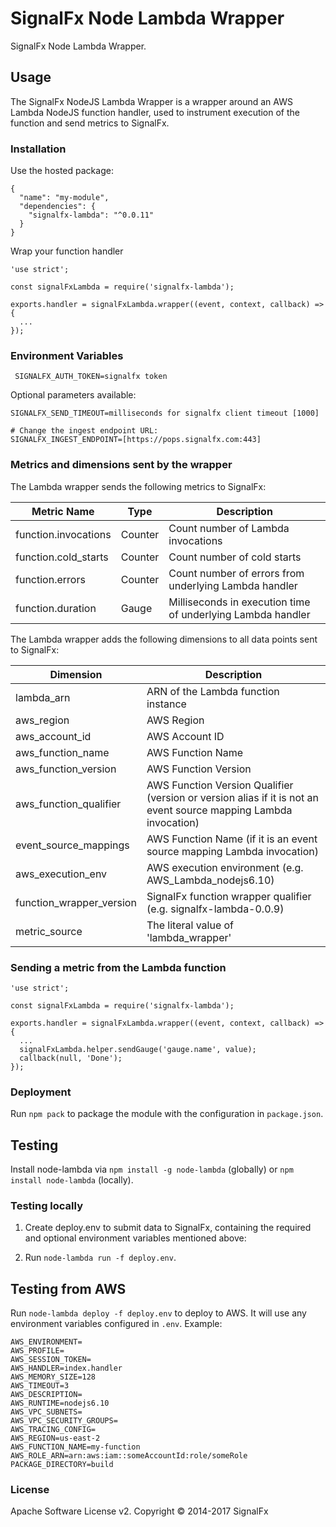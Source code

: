# SignalFx Node Lambda Wrapper

SignalFx Node Lambda Wrapper.

## Usage

The SignalFx NodeJS Lambda Wrapper is a wrapper around an AWS Lambda NodeJS function handler, used to instrument execution of the function and send metrics to SignalFx.

### Installation

Use the hosted package:
```
{
  "name": "my-module",
  "dependencies": {
    "signalfx-lambda": "^0.0.11"
  }
}
```

Wrap your function handler
```
'use strict';

const signalFxLambda = require('signalfx-lambda');

exports.handler = signalFxLambda.wrapper((event, context, callback) => {
  ...
});
```


### Environment Variables

```
 SIGNALFX_AUTH_TOKEN=signalfx token
```

Optional parameters available:
```
SIGNALFX_SEND_TIMEOUT=milliseconds for signalfx client timeout [1000]

# Change the ingest endpoint URL:
SIGNALFX_INGEST_ENDPOINT=[https://pops.signalfx.com:443]
```

### Metrics and dimensions sent by the wrapper

The Lambda wrapper sends the following metrics to SignalFx:

| Metric Name  | Type | Description |
| ------------- | ------------- | ---|
| function.invocations  | Counter  | Count number of Lambda invocations|
| function.cold_starts  | Counter  | Count number of cold starts|
| function.errors  | Counter  | Count number of errors from underlying Lambda handler|
| function.duration  | Gauge  | Milliseconds in execution time of underlying Lambda handler|

The Lambda wrapper adds the following dimensions to all data points sent to SignalFx:

| Dimension | Description |
| ------------- | ---|
| lambda_arn  | ARN of the Lambda function instance |
| aws_region  | AWS Region  |
| aws_account_id | AWS Account ID  |
| aws_function_name  | AWS Function Name |
| aws_function_version  | AWS Function Version |
| aws_function_qualifier  | AWS Function Version Qualifier (version or version alias if it is not an event source mapping Lambda invocation) |
| event_source_mappings  | AWS Function Name (if it is an event source mapping Lambda invocation) |
| aws_execution_env  | AWS execution environment (e.g. AWS_Lambda_nodejs6.10) |
| function_wrapper_version  | SignalFx function wrapper qualifier (e.g. signalfx-lambda-0.0.9) |
| metric_source | The literal value of 'lambda_wrapper' |

### Sending a metric from the Lambda function

```
'use strict';

const signalFxLambda = require('signalfx-lambda');

exports.handler = signalFxLambda.wrapper((event, context, callback) => {
  ...
  signalFxLambda.helper.sendGauge('gauge.name', value);
  callback(null, 'Done');
});
```

### Deployment

Run `npm pack` to package the module with the configuration in `package.json`.

## Testing

Install node-lambda via `npm install -g node-lambda` (globally) or `npm install node-lambda` (locally).

### Testing locally

1) Create deploy.env to submit data to SignalFx, containing the required and optional environment variables mentioned above:

2) Run `node-lambda run -f deploy.env`.

## Testing from AWS

Run `node-lambda deploy -f deploy.env` to deploy to AWS. It will use any environment variables configured in `.env`. Example:

```
AWS_ENVIRONMENT=
AWS_PROFILE=
AWS_SESSION_TOKEN=
AWS_HANDLER=index.handler
AWS_MEMORY_SIZE=128
AWS_TIMEOUT=3
AWS_DESCRIPTION=
AWS_RUNTIME=nodejs6.10
AWS_VPC_SUBNETS=
AWS_VPC_SECURITY_GROUPS=
AWS_TRACING_CONFIG=
AWS_REGION=us-east-2
AWS_FUNCTION_NAME=my-function
AWS_ROLE_ARN=arn:aws:iam::someAccountId:role/someRole
PACKAGE_DIRECTORY=build
```

### License

Apache Software License v2. Copyright © 2014-2017 SignalFx
